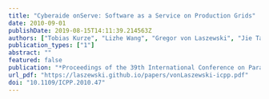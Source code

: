 ```yaml
---
title: "Cyberaide onServe: Software as a Service on Production Grids"
date: 2010-09-01
publishDate: 2019-08-15T14:11:39.214563Z
authors: ["Tobias Kurze", "Lizhe Wang", "Gregor von Laszewski", "Jie Tao", "Marcel Kunze"]
publication_types: ["1"]
abstract: ""
featured: false
publication: "*Proceedings of the 39th International Conference on Parallel Processing (ICPP'10)*"
url_pdf: "https://laszewski.github.io/papers/vonLaszewski-icpp.pdf"
doi: "10.1109/ICPP.2010.47"
---
```


